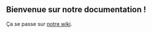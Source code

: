 ## Bienvenue sur notre documentation !

Ça se passe sur [notre wiki](https://gogs.unixcorn.org/unixcorn-project/public-documentation/wiki/Home).

